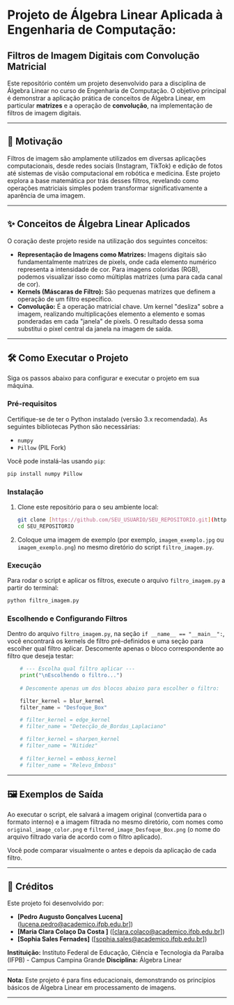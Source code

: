 # Projeto de Álgebra Linear Aplicada à Engenharia de Computação:
## Filtros de Imagem Digitais com Convolução Matricial

Este repositório contém um projeto desenvolvido para a disciplina de Álgebra Linear no curso de Engenharia de Computação. O objetivo principal é demonstrar a aplicação prática de conceitos de Álgebra Linear, em particular **matrizes** e a operação de **convolução**, na implementação de filtros de imagem digitais.

---

## 🚀 Motivação

Filtros de imagem são amplamente utilizados em diversas aplicações computacionais, desde redes sociais (Instagram, TikTok) e edição de fotos até sistemas de visão computacional em robótica e medicina. Este projeto explora a base matemática por trás desses filtros, revelando como operações matriciais simples podem transformar significativamente a aparência de uma imagem.

---

## ✨ Conceitos de Álgebra Linear Aplicados

O coração deste projeto reside na utilização dos seguintes conceitos:

* **Representação de Imagens como Matrizes:** Imagens digitais são fundamentalmente matrizes de pixels, onde cada elemento numérico representa a intensidade de cor. Para imagens coloridas (RGB), podemos visualizar isso como múltiplas matrizes (uma para cada canal de cor).
* **Kernels (Máscaras de Filtro):** São pequenas matrizes que definem a operação de um filtro específico.
* **Convolução:** É a operação matricial chave. Um kernel "desliza" sobre a imagem, realizando multiplicações elemento a elemento e somas ponderadas em cada "janela" de pixels. O resultado dessa soma substitui o pixel central da janela na imagem de saída.

---

## 🛠️ Como Executar o Projeto

Siga os passos abaixo para configurar e executar o projeto em sua máquina.

### Pré-requisitos

Certifique-se de ter o Python instalado (versão 3.x recomendada). As seguintes bibliotecas Python são necessárias:

* `numpy`
* `Pillow` (PIL Fork)

Você pode instalá-las usando `pip`:

```bash
pip install numpy Pillow
````

### Instalação

1.  Clone este repositório para o seu ambiente local:

    ```bash
    git clone [https://github.com/SEU_USUARIO/SEU_REPOSITORIO.git](https://github.com/SEU_USUARIO/SEU_REPOSITORIO.git)
    cd SEU_REPOSITORIO
    ```

2.  Coloque uma imagem de exemplo (por exemplo, `imagem_exemplo.jpg` ou `imagem_exemplo.png`) no mesmo diretório do script `filtro_imagem.py`.

### Execução

Para rodar o script e aplicar os filtros, execute o arquivo `filtro_imagem.py` a partir do terminal:

```bash
python filtro_imagem.py
```

### Escolhendo e Configurando Filtros

Dentro do arquivo `filtro_imagem.py`, na seção `if __name__ == "__main__":`, você encontrará os kernels de filtro pré-definidos e uma seção para escolher qual filtro aplicar. Descomente apenas o bloco correspondente ao filtro que deseja testar:

```python
    # --- Escolha qual filtro aplicar ---
    print("\nEscolhendo o filtro...")
    
    # Descomente apenas um dos blocos abaixo para escolher o filtro:

    filter_kernel = blur_kernel
    filter_name = "Desfoque_Box"

    # filter_kernel = edge_kernel
    # filter_name = "Detecção_de_Bordas_Laplaciano"

    # filter_kernel = sharpen_kernel
    # filter_name = "Nitidez"
    
    # filter_kernel = emboss_kernel
    # filter_name = "Relevo_Emboss"
```

-----

## 🖼️ Exemplos de Saída

Ao executar o script, ele salvará a imagem original (convertida para o formato interno) e a imagem filtrada no mesmo diretório, com nomes como `original_image_color.png` e `filtered_image_Desfoque_Box.png` (o nome do arquivo filtrado varia de acordo com o filtro aplicado).

Você pode comparar visualmente o antes e depois da aplicação de cada filtro.

-----

## 👥 Créditos

Este projeto foi desenvolvido por:

  * **[Pedro Augusto Gonçalves Lucena]** (lucena.pedro@academico.ifpb.edu.br])
  * **[Maria Clara Colaço Da Costa ]** ([clara.colaco@academico.ifpb.edu.br])
  * **[Sophia Sales Fernades]** ([sophia.sales@academico.ifpb.edu.br])


**Instituição:** Instituto Federal de Educação, Ciência e Tecnologia da Paraíba (IFPB) - Campus Campina Grande
**Disciplina:** Álgebra Linear

-----

**Nota:** Este projeto é para fins educacionais, demonstrando os princípios básicos de Álgebra Linear em processamento de imagens.

-----


